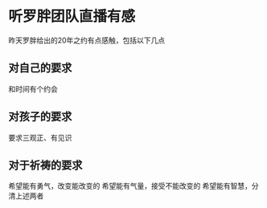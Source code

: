 # 听罗胖团队直播有感
昨天罗胖给出的20年之约有点感触，包括以下几点
## 对自己的要求
和时间有个约会
## 对孩子的要求
要求三观正、有见识
## 对于祈祷的要求
希望能有勇气，改变能改变的
希望能有气量，接受不能改变的
希望能有智慧，分清上述两者
